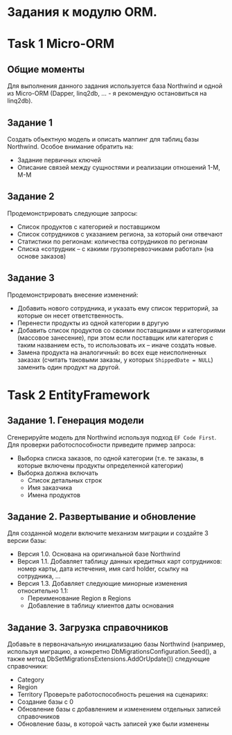 # Задания к модулю ORM.

# Task 1 Micro-ORM

## Общие моменты

Для выполнения данного задания используется база Northwind и одной из Micro-ORM (Dapper, linq2db, … - я рекомендую остановиться на linq2db).

## Задание 1

Создать объектную модель и описать маппинг для таблиц базы Northwind. Особое внимание обратить на:

- Задание первичных ключей
- Описание связей между сущностями и реализации отношений 1-М, М-М

## Задание 2

Продемонстрировать следующие запросы:

- Список продуктов с категорией и поставщиком
- Список сотрудников с указанием региона, за который они отвечают
- Статистики по регионам: количества сотрудников по регионам
- Списка «сотрудник – с какими грузоперевозчиками работал» (на основе заказов)

## Задание 3

Продемонстрировать внесение изменений:

- Добавить нового сотрудника, и указать ему список территорий, за которые он несет ответственность.
- Перенести продукты из одной категории в другую
- Добавить список продуктов со своими поставщиками и категориями (массовое занесение), при этом если поставщик или категория с таким названием есть, то использовать их – иначе создать новые.
- Замена продукта на аналогичный: во всех еще неисполненных заказах (считать таковыми заказы, у которых `ShippedDate = NULL`) заменить один продукт на другой.

# Task 2 EntityFramework

## Задание 1. Генерация модели

Сгенерируйте модель для Northwind используя подход `EF Code First`.
Для проверки работоспособности приведите пример запроса:

- Выборка списка заказов, по одной категории (т.е. те заказы, в которые включены продукты определенной категории)
- Выборка должна включать
  - Список детальных строк
  - Имя заказчика
  - Имена продуктов

## Задание 2. Развертывание и обновление

Для созданной модели включите механизм миграции и создайте 3 версии базы:

- Версия 1.0. Основана на оригинальной базе Northwind
- Версия 1.1. Добавляет таблицу данных кредитных карт сотрудников: номер карты, дата истечения, имя card holder, ссылку на сотрудника, …
- Версия 1.3. Добавляет следующие минорные изменения относительно 1.1:
  - Переименование Region в Regions
  - Добавление в таблицу клиентов даты основания

## Задание 3. Загрузка справочников

Добавьте в первоначальную инициализацию базы Northwind (например, используя миграцию, а конкретно DbMigrationsConfiguration<TContext>.Seed(), а также метод DbSetMigrationsExtensions.AddOrUpdate()) следующие справочники:

- Category
- Region
- Territory
  Проверьте работоспособность решения на сценариях:
- Создание базы с 0
- Обновление базы с добавлением и изменением отдельных записей справочников
- Обновление базы, в которой часть записей уже были изменены

